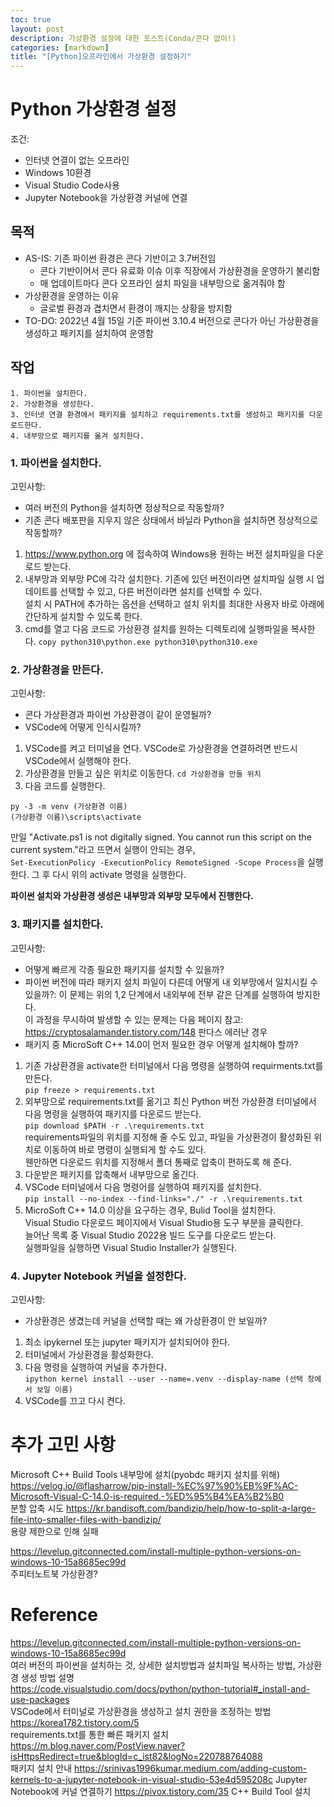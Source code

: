 ```yaml
---
toc: true
layout: post
description: 가상환경 설정에 대한 포스트(Conda/콘다 없이!)
categories: [markdown]
title: "[Python]오프라인에서 가상환경 설정하기"
---
```


# Python 가상환경 설정
조건:  
- 인터넷 연결이 없는 오프라인
- Windows 10환경
- Visual Studio Code사용
- Jupyter Notebook을 가상환경 커널에 연결

## 목적
- AS-IS: 기존 파이썬 환경은 콘다 기반이고 3.7버전임
  - 콘다 기반이어서 콘다 유료화 이슈 이후 직장에서 가상환경을 운영하기 불리함
  - 매 업데이트마다 콘다 오프라인 설치 파일을 내부망으로 옮겨줘야 함
- 가상환경을 운영하는 이유
	- 글로벌 환경과 겹치면서 환경이 깨지는 상황을 방지함
- TO-DO: 2022년 4월 15일 기준 파이썬 3.10.4 버전으로 콘다가 아닌 가상환경을 생성하고 패키지를 설치하여 운영함

## 작업
	1. 파이썬을 설치한다.
	2. 가상환경을 생성한다.
	3. 인터넷 연결 환경에서 패키지를 설치하고 requirements.txt를 생성하고 패키지를 다운로드한다.
	4. 내부망으로 패키지를 옮겨 설치한다.
	
### 1. 파이썬을 설치한다.
고민사항: 
- 여러 버전의 Python을 설치하면 정상적으로 작동할까?
- 기존 콘다 배포판을 지우지 않은 상태에서 바닐라 Python을 설치하면 정상적으로 작동할까?
  
1. https://www.python.org 에 접속하여 Windows용 원하는 버전 설치파일을 다운로드 받는다.
2. 내부망과 외부망 PC에 각각 설치한다.
기존에 있던 버전이라면 설치파일 실행 시 업데이트를 선택할 수 있고, 다른 버전이라면 설치를 선택할 수 있다.  
설치 시 PATH에 추가하는 옵션을 선택하고 설치 위치를 최대한 사용자 바로 아래에 간단하게 설치할 수 있도록 한다.
3. cmd를 열고 다음 코드로 가상환경 설치를 원하는 디렉토리에 실행파일을 복사한다.
`copy python310\python.exe python310\python310.exe`

### 2. 가상환경을 만든다.
고민사항:
- 콘다 가상환경과 파이썬 가상환경이 같이 운영될까?
- VSCode에 어떻게 인식시킬까?
  
1. VSCode를 켜고 터미널을 연다. VSCode로 가상환경을 연결하려면 반드시 VSCode에서 실행해야 한다.
2. 가상환경을 만들고 싶은 위치로 이동한다.
`cd 가상환경을 만들 위치`
3. 다음 코드를 실행한다.
```
py -3 -m venv (가상환경 이름)
(가상환경 이름)\scripts\activate
```
만일 "Activate.ps1 is not digitally signed. You cannot run this script on the current system."라고 뜨면서 실행이 안되는 경우,  
`Set-ExecutionPolicy -ExecutionPolicy RemoteSigned -Scope Process`을 실행한다.
그 후 다시 위의 activate 명령을 실행한다.  

**파이썬 설치와 가상환경 생성은 내부망과 외부망 모두에서 진행한다.**

### 3. 패키지를 설치한다.
고민사항: 
- 어떻게 빠르게 각종 필요한 패키지를 설치할 수 있을까?
- 파이썬 버전에 따라 패키지 설치 파일이 다른데 어떻게 내 외부망에서 일치시킬 수 있을까?: 이 문제는 위의 1,2 단계에서 내외부에 전부 같은 단계를 실행하여 방지한다.  
이 과정을 무시하여 발생할 수 있는 문제는 다음 페이지 참고:  
https://cryptosalamander.tistory.com/148 판다스 에러난 경우  
- 패키지 중 MicroSoft C++ 14.0이 먼저 필요한 경우 어떻게 설치해야 할까?

1. 기존 가상환경을 activate한 터미널에서 다음 명령을 실행하여 requirments.txt를 만든다.  
`pip freeze > requirements.txt`
2. 외부망으로 requirements.txt를 옮기고 최신 Python 버전 가상환경 터미널에서 다음 명령을 실행하여 패키지를 다운로드 받는다.  
`pip download $PATH -r .\requirements.txt`  
requirements파일의 위치를 지정해 줄 수도 있고, 파일을 가상환경이 활성화된 위치로 이동하여 바로 명령이 실행되게 할 수도 있다.  
웬만하면 다운로드 위치를 지정해서 폴더 통째로 압축이 편하도록 해 준다.  
3. 다운받은 패키지를 압축해서 내부망으로 옮긴다.
4. VSCode 터미널에서 다음 명령어를 실행하여 패키지를 설치한다.  
`pip install --no-index --find-links="./" -r .\requirements.txt`
5. MicroSoft C++ 14.0 이상을 요구하는 경우, Bulid Tool을 설치한다.  
Visual Studio 다운로드 페이지에서 Visual Studio용 도구 부분을 클릭한다.  
늘어난 목록 중 Visual Studio 2022용 빌드 도구를 다운로드 받는다.  
실행파일을 실행하면 Visual Studio Installer가 실행된다.  

### 4. Jupyter Notebook 커널을 설정한다.
고민사항:
- 가상환경은 생겼는데 커널을 선택할 때는 왜 가상환경이 안 보일까?

1. 최소 ipykernel 또는 jupyter 패키지가 설치되어야 한다.
2. 터미널에서 가상환경을 활성화한다.
3. 다음 명령을 실행하여 커널을 추가한다.  
`ipython kernel install --user --name=.venv --display-name (선택 창에서 보일 이름)`
4. VSCode를 끄고 다시 켠다.

# 추가 고민 사항
Microsoft C++ Build Tools 내부망에 설치(pyobdc 패키지 설치를 위해)  
https://velog.io/@flasharrow/pip-install-%EC%97%90%EB%9F%AC-Microsoft-Visual-C-14.0-is-required.-%ED%95%B4%EA%B2%B0  
분할 압축 시도 https://kr.bandisoft.com/bandizip/help/how-to-split-a-large-file-into-smaller-files-with-bandizip/  
용량 제한으로 인해 실패  

https://levelup.gitconnected.com/install-multiple-python-versions-on-windows-10-15a8685ec99d  
주피터노트북 가상환경?

# Reference
https://levelup.gitconnected.com/install-multiple-python-versions-on-windows-10-15a8685ec99d  
여러 버전의 파이썬을 설치하는 것, 상세한 설치방법과 설치파일 복사하는 방법, 가상환경 생성 방법 설명  
https://code.visualstudio.com/docs/python/python-tutorial#_install-and-use-packages  
VSCode에서 터미널로 가상환경을 생성하고 설치 권한을 조정하는 방법  
https://korea1782.tistory.com/5  
requirements.txt를 통한 빠른 패키지 설치  
https://m.blog.naver.com/PostView.naver?isHttpsRedirect=true&blogId=c_ist82&logNo=220788764088  
패키지 설치 안내
https://srinivas1996kumar.medium.com/adding-custom-kernels-to-a-jupyter-notebook-in-visual-studio-53e4d595208c
Jupyter Notebook에 커널 연결하기
https://pivox.tistory.com/35
C++ Build Tool 설치
